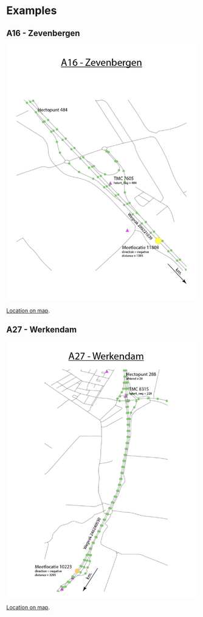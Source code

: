 # Examples

## A16 - Zevenbergen

![A16](a16.png)

[Location on map](http://bertspaan.nl/latlong/#map=16/51.6818/4.662).

## A27 - Werkendam

![A27](a27.png)

[Location on map](http://bertspaan.nl/latlong/#map=14/51.7517/4.918).